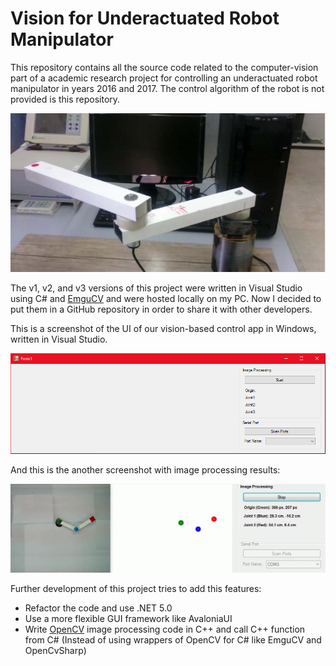 # Vision for Underactuated Robot Manipulator

This repository contains all the source code related to the computer-vision part of a academic research project for controlling an underactuated robot manipulator in years 2016 and 2017. The control algorithm of the robot is not provided is this repository.

![Our underactuated robot manipulator](images/underactuated-robot-manipulator.jpg)

The v1, v2, and v3 versions of this project were written in Visual Studio using C# and [EmguCV](https://www.emgu.com/) and were hosted locally on my PC. Now I decided to put them in a GitHub repository in order to share it with other developers.

This is a screenshot of the UI of our vision-based control app in Windows, written in Visual Studio.

![](images/old-program-ui.png)

And this is the another screenshot with image processing results:

![](images/old-program-screenshot-working.jpg)

Further development of this project tries to add this features:

- Refactor the code and use .NET 5.0
- Use a more flexible GUI framework like AvaloniaUI
- Write [OpenCV](https://opencv.org/) image processing code in C++ and call C++ function from C# (Instead of using wrappers of OpenCV for C# like EmguCV and OpenCvSharp)
